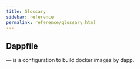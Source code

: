 ```yaml
---
title: Glossary
sidebar: reference
permalink: reference/glossary.html
---
```


## Dappfile
— is a configuration to build docker images by dapp.
